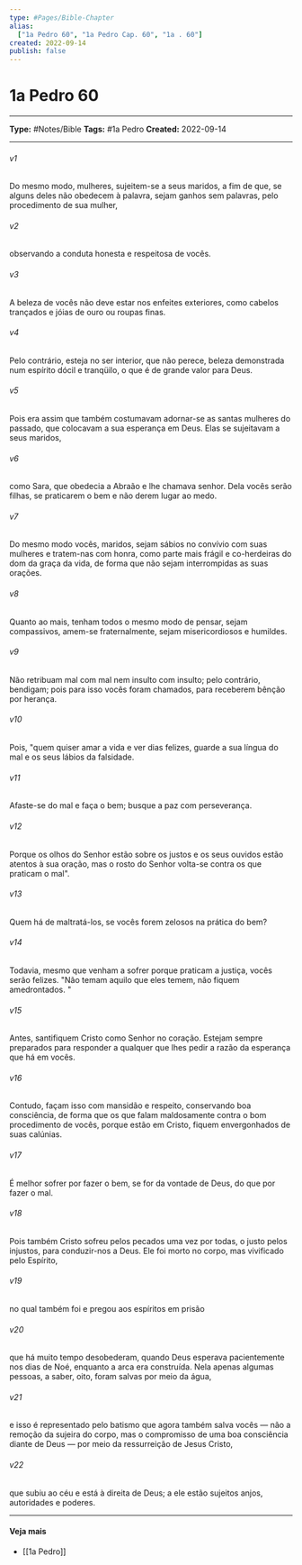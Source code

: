 ```yaml
---
type: #Pages/Bible-Chapter
alias:
  ["1a Pedro 60", "1a Pedro Cap. 60", "1a . 60"]
created: 2022-09-14
publish: false
---
```


# 1a Pedro 60

---

**Type:** #Notes/Bible
**Tags:** #1a Pedro
**Created:** 2022-09-14

---

###### v1
Do mesmo modo, mulheres, sujeitem-se a seus maridos, a fim de que, se alguns deles não obedecem à palavra, sejam ganhos sem palavras, pelo procedimento de sua mulher,
###### v2
observando a conduta honesta e respeitosa de vocês.
###### v3
A beleza de vocês não deve estar nos enfeites exteriores, como cabelos trançados e jóias de ouro ou roupas finas.
###### v4
Pelo contrário, esteja no ser interior, que não perece, beleza demonstrada num espírito dócil e tranqüilo, o que é de grande valor para Deus.
###### v5
Pois era assim que também costumavam adornar-se as santas mulheres do passado, que colocavam a sua esperança em Deus. Elas se sujeitavam a seus maridos,
###### v6
como Sara, que obedecia a Abraão e lhe chamava senhor. Dela vocês serão filhas, se praticarem o bem e não derem lugar ao medo.
###### v7
Do mesmo modo vocês, maridos, sejam sábios no convívio com suas mulheres e tratem-nas com honra, como parte mais frágil e co-herdeiras do dom da graça da vida, de forma que não sejam interrompidas as suas orações.
###### v8
Quanto ao mais, tenham todos o mesmo modo de pensar, sejam compassivos, amem-se fraternalmente, sejam misericordiosos e humildes.
###### v9
Não retribuam mal com mal nem insulto com insulto; pelo contrário, bendigam; pois para isso vocês foram chamados, para receberem bênção por herança.
###### v10
Pois, "quem quiser amar a vida e ver dias felizes, guarde a sua língua do mal e os seus lábios da falsidade.
###### v11
Afaste-se do mal e faça o bem; busque a paz com perseverança.
###### v12
Porque os olhos do Senhor estão sobre os justos e os seus ouvidos estão atentos à sua oração, mas o rosto do Senhor volta-se contra os que praticam o mal".
###### v13
Quem há de maltratá-los, se vocês forem zelosos na prática do bem?
###### v14
Todavia, mesmo que venham a sofrer porque praticam a justiça, vocês serão felizes. "Não temam aquilo que eles temem, não fiquem amedrontados. "
###### v15
Antes, santifiquem Cristo como Senhor no coração. Estejam sempre preparados para responder a qualquer que lhes pedir a razão da esperança que há em vocês.
###### v16
Contudo, façam isso com mansidão e respeito, conservando boa consciência, de forma que os que falam maldosamente contra o bom procedimento de vocês, porque estão em Cristo, fiquem envergonhados de suas calúnias.
###### v17
É melhor sofrer por fazer o bem, se for da vontade de Deus, do que por fazer o mal.
###### v18
Pois também Cristo sofreu pelos pecados uma vez por todas, o justo pelos injustos, para conduzir-nos a Deus. Ele foi morto no corpo, mas vivificado pelo Espírito,
###### v19
no qual também foi e pregou aos espíritos em prisão
###### v20
que há muito tempo desobederam, quando Deus esperava pacientemente nos dias de Noé, enquanto a arca era construída. Nela apenas algumas pessoas, a saber, oito, foram salvas por meio da água,
###### v21
e isso é representado pelo batismo que agora também salva vocês — não a remoção da sujeira do corpo, mas o compromisso de uma boa consciência diante de Deus — por meio da ressurreição de Jesus Cristo,
###### v22
que subiu ao céu e está à direita de Deus; a ele estão sujeitos anjos, autoridades e poderes.


---

#### Veja mais

- [[1a Pedro]]

